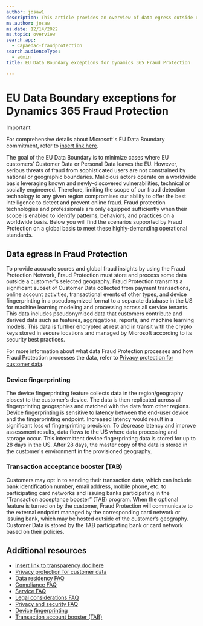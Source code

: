 ```yaml
---
author: josaw1
description: This article provides an overview of data egress outside of the European Union that occurs in Microsoft Dynamics 365 Fraud Protection.
ms.author: josaw
ms.date: 12/14/2022
ms.topic: overview
search.app: 
  - Capaedac-fraudprotection
search.audienceType:
  - admin
title: EU Data Boundary exceptions for Dynamics 365 Fraud Protection

---
```


# EU Data Boundary exceptions for Dynamics 365 Fraud Protection

> [!IMPORTANT]
> For comprehensive details about Microsoft's EU Data Boundary commitment, refer to [insert link here](https://www.microsoft.com).

The goal of the EU Data Boundary is to minimize cases where EU customers’ Customer Data or Personal Data leaves the EU. However, serious threats of fraud from sophisticated users are not constrained by national or geographic boundaries. Malicious actors operate on a worldwide basis leveraging known and newly-discovered vulnerabilities, technical or socially engineered. Therefore, limiting the scope of our fraud detection technology to any given region compromises our ability to offer the best intelligence to detect and prevent online fraud. Fraud protection technologies and professionals are only equipped sufficiently when their scope is enabled to identify patterns, behaviors, and practices on a worldwide basis. Below you will find the scenarios supported by Fraud Protection on a global basis to meet these highly-demanding operational standards. 

## Data egress in Fraud Protection

To provide accurate scores and global fraud insights by using the Fraud Protection Network, Fraud Protection must store and process some data outside a customer's selected geography. Fraud Protection transmits a significant subset of Customer Data collected from payment transactions, online account activities, transactional events of other types, and device fingerprinting in a pseudonymized format to a separate database in the US for machine learning modeling and processing across all service tenants. This data includes pseudonymized data that customers contribute and derived data such as features, aggregations, reports, and machine learning models. This data is further encrypted at rest and in transit with the crypto keys stored in secure locations and managed by Microsoft according to its security best practices.

For more information about what data Fraud Protection processes and how Fraud Protection processes the data, refer to [Privacy protection for customer data](data-processing-protection.md).

### Device fingerprinting

The device fingerprinting feature collects data in the region/geography closest to the customer’s device. The data is then replicated across all fingerprinting geographies and matched with the data from other regions. Device fingerprinting is sensitive to latency between the end-user device and the fingerprinting endpoint. Increased latency would result in a significant loss of fingerprinting precision. To decrease latency and improve assessment results, data flows to the US where data processing and storage occur. This intermittent device fingerprinting data is stored for up to 28 days in the US. After 28 days, the master copy of the data is stored in the customer's environment in the provisioned geography.

### Transaction acceptance booster (TAB)

Customers may opt in to sending their transaction data, which can include bank identification number, email address, mobile phone, etc. to participating card networks and issuing banks participating in the “Transaction acceptance booster” (TAB) program. When the optional feature is turned on by the customer, Fraud Protection will communicate to the external endpoint managed by the corresponding card network or issuing bank, which may be hosted outside of the customer’s geography. Customer Data is stored by the TAB participating bank or card network based on their policies.


## Additional resources

- [insert link to transparency doc here](https://www.microsoft.com)
- [Privacy protection for customer data](data-processing-protection.md)
- [Data residency FAQ](faq/data-residency-gdpr-faq.md)
- [Compliance FAQ](faq/compliance-faq.md)
- [Service FAQ](faq/service-faq.md)
- [Legal considerations FAQ](faq/legal-faq.md)
- [Privacy and security FAQ](faq/privacy-security-faq.md)
- [Device fingerprinting](device-fingerprinting.md)
- [Transaction account booster (TAB)](transaction-acceptance-booster.md)


